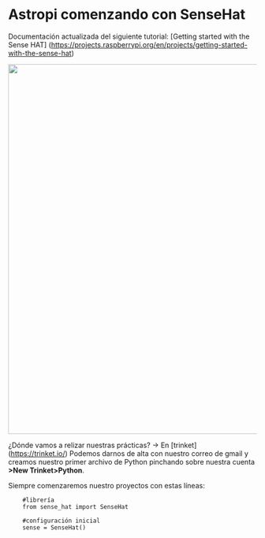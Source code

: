 # Astropi comenzando con SenseHat
Documentación actualizada del siguiente tutorial: [Getting started with the Sense HAT]
(https://projects.raspberrypi.org/en/projects/getting-started-with-the-sense-hat)

<img src="https://github.com/profesoratecno/Astropi_comenzando_con_SenseHat/blob/master/Imagenes/2019-12-24_pantalla_inicio.jpg" width="750" align="center">

¿Dónde vamos a relizar nuestras prácticas? -> En [trinket] (https://trinket.io/) Podemos darnos de alta con nuestro correo de gmail y creamos nuestro primer archivo de Python pinchando sobre nuestra cuenta **>New Trinket>Python**.

Siempre comenzaremos nuestro proyectos con estas líneas:

        
        #librería
        from sense_hat import SenseHat
        
        #configuración inicial
        sense = SenseHat()
      
